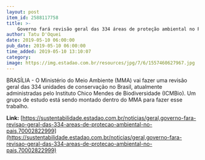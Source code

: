 ```yaml
---
layout: post
item_id: 2588117758
title: >-
    Governo fará revisão geral das 334 áreas de proteção ambiental no País
author: Tatu D'Oquei
date: 2019-05-10 06:00:00
pub_date: 2019-05-10 06:00:00
time_added: 2019-05-10 13:10:07
category: 
image: https://img.estadao.com.br/resources/jpg/7/6/1557460627967.jpg
---
```


BRASÍLIA - O Ministério do Meio Ambiente (MMA) vai fazer uma revisão geral das 334 unidades de conservação no Brasil, atualmente administradas pelo Instituto Chico Mendes de Biodiversidade (ICMBio). Um grupo de estudo está sendo montado dentro do MMA para fazer esse trabalho.

**Link:** [https://sustentabilidade.estadao.com.br/noticias/geral,governo-fara-revisao-geral-das-334-areas-de-protecao-ambiental-no-pais,70002822999](https://sustentabilidade.estadao.com.br/noticias/geral,governo-fara-revisao-geral-das-334-areas-de-protecao-ambiental-no-pais,70002822999)

